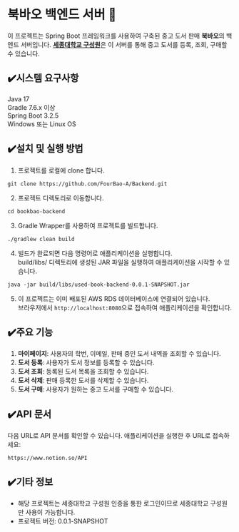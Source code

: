 # 북바오 백엔드 서버 🐼
이 프로젝트는 Spring Boot 프레임워크를 사용하여 구축된 중고 도서 판매 **북바오**의 백엔드 서버입니다. <u>**세종대학교 구성원**</u>은 이 서버를 통해 중고 도서를 등록, 조회, 구매할 수 있습니다.


## ✔️시스템 요구사항
Java 17   
Gradle 7.6.x 이상   
Spring Boot 3.2.5   
Windows 또는 Linux OS   


## ✔️설치 및 실행 방법
1. 프로젝트를 로컬에 clone 합니다.  
``` 
git clone https://github.com/FourBao-A/Backend.git
```
2. 프로젝트 디렉토리로 이동합니다.
```
cd bookbao-backend
```
3. Gradle Wrapper를 사용하여 프로젝트를 빌드합니다.
```
./gradlew clean build
```
4. 빌드가 완료되면 다음 명령어로 애플리케이션을 실행합니다. <br>build/libs/ 디렉토리에 생성된 JAR 파일을 실행하여 애플리케이션을 시작할 수 있습니다.   

```
java -jar build/libs/used-book-backend-0.0.1-SNAPSHOT.jar
```


5. 이 프로젝트는 이미 배포된 AWS RDS 데이터베이스에 연결되어 있습니다. <br>
브라우저에서 `http://localhost:8080`으로 접속하여 애플리케이션을 확인합니다.



## ✔️주요 기능
1. **마이페이지**: 사용자의 학번, 이메일, 판매 중인 도서 내역을 조회할 수 있습니다.   
2. **도서 등록**: 사용자가 도서 정보를 등록할 수 있습니다.
3. **도서 조회**: 등록된 도서 목록을 조회할 수 있습니다.
4. **도서 삭제**: 판매 등록한 도서를 삭제할 수 있습니다.
5. **도서 구매**: 사용자가 원하는 중고 도서를 구매할 수 있습니다.


## ✔️API 문서
다음 URL로 API 문서를 확인할 수 있습니다. 애플리케이션을 실행한 후 URL로 접속하세요:
```
https://www.notion.so/API
```

## ✔️기타 정보
- 해당 프로젝트는 세종대학교 구성원 인증을 통한 로그인이므로 세종대학교 구성원만 사용이 가능합니다.
- 프로젝트 버전: 0.0.1-SNAPSHOT
